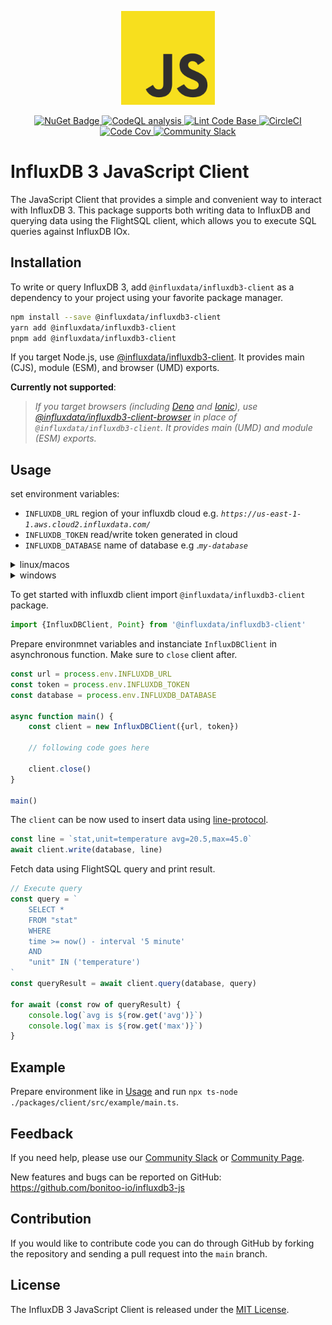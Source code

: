 <p align="center">
    <img src="js_logo.png" alt="JavaScript Logo" width="150px">
</p>
<p align="center">
    <a href="https://www.npmjs.com/package/@influxdata/influxdb3-client">
        <img src="https://img.shields.io/npm/v/@influxdata/influxdb3-client" alt="NuGet Badge">
    </a>
    <a href="https://github.com/bonitoo-io/influxdb3-js/actions/workflows/codeql-analysis.yml">
        <img src="https://github.com/bonitoo-io/influxdb3-js/actions/workflows/codeql-analysis.yml/badge.svg?branch=main" alt="CodeQL analysis">
    </a>
    <a href="https://github.com/bonitoo-io/influxdb3-js/actions/workflows/linter.yml">
        <img src="https://github.com/bonitoo-io/influxdb3-js/actions/workflows/linter.yml/badge.svg" alt="Lint Code Base">
    </a>
    <a href="https://dl.circleci.com/status-badge/redirect/gh/bonitoo-io/influxdb3-js/tree/main">
        <img src="https://dl.circleci.com/status-badge/img/gh/bonitoo-io/influxdb3-js/tree/main.svg?style=svg" alt="CircleCI">
    </a>
    <a href="https://codecov.io/gh/bonitoo-io/influxdb3-js">
        <img src="https://codecov.io/gh/bonitoo-io/influxdb3-js/branch/main/graph/badge.svg" alt="Code Cov"/>
    </a>
    <a href="https://app.slack.com/huddle/TH8RGQX5Z/C02UDUPLQKA">
        <img src="https://img.shields.io/badge/slack-join_chat-white.svg?logo=slack&style=social" alt="Community Slack">
    </a>
</p>

# InfluxDB 3 JavaScript Client

The JavaScript Client that provides a simple and convenient way to interact with InfluxDB 3.
This package supports both writing data to InfluxDB and querying data using the FlightSQL client,
which allows you to execute SQL queries against InfluxDB IOx.

## Installation

To write or query InfluxDB 3, add `@influxdata/influxdb3-client` as a dependency to your project using your favorite package manager.

```sh
npm install --save @influxdata/influxdb3-client
yarn add @influxdata/influxdb3-client
pnpm add @influxdata/influxdb3-client
```

If you target Node.js, use [@influxdata/influxdb3-client](./packages/client/README.md).
It provides main (CJS), module (ESM), and browser (UMD) exports.

**Currently not supported**:
> *If you target browsers (including [Deno](https://deno.land/) and [Ionic](https://ionic.io/)), use [@influxdata/influxdb3-client-browser](./packages/client-browser/README.md) in place of `@influxdata/influxdb3-client`. It provides main (UMD) and module (ESM) exports.*

## Usage

set environment variables:

- `INFLUXDB_URL` region of your influxdb cloud e.g. *`https://us-east-1-1.aws.cloud2.influxdata.com/`*
- `INFLUXDB_TOKEN` read/write token generated in cloud
- `INFLUXDB_DATABASE` name of database e.g .*`my-database`*

<details>
  <summary>linux/macos</summary>

```sh
export INFLUXDB_URL="<url>"
export INFLUXDB_DATABASE="<database>"
export INFLUXDB_TOKEN="<token>"
```

</details>

<details>
  <summary>windows</summary>

```powershell
setx INFLUXDB_URL "<url>"
setx INFLUXDB_DATABASE "<database>"
setx INFLUXDB_TOKEN "<token>"
```

</details>

To get started with influxdb client import `@influxdata/influxdb3-client` package.

```ts
import {InfluxDBClient, Point} from '@influxdata/influxdb3-client'
```

Prepare environmnet variables and instanciate `InfluxDBClient` in asynchronous function. Make sure to `close` client after.

```ts
const url = process.env.INFLUXDB_URL
const token = process.env.INFLUXDB_TOKEN
const database = process.env.INFLUXDB_DATABASE

async function main() {
    const client = new InfluxDBClient({url, token})

    // following code goes here

    client.close()
}

main()
```

The `client` can be now used to insert data using [line-protocol](https://docs.influxdata.com/influxdb/cloud-serverless/reference/syntax/line-protocol/).

```ts
const line = `stat,unit=temperature avg=20.5,max=45.0`
await client.write(database, line)
```

Fetch data using FlightSQL query and print result.

```ts
// Execute query
const query = `
    SELECT *
    FROM "stat"
    WHERE
    time >= now() - interval '5 minute'
    AND
    "unit" IN ('temperature')
`
const queryResult = await client.query(database, query)

for await (const row of queryResult) {
    console.log(`avg is ${row.get('avg')}`)
    console.log(`max is ${row.get('max')}`)
}
```

## Example

Prepare environment like in [Usage](#usage) and run `npx ts-node ./packages/client/src/example/main.ts`.

## Feedback

If you need help, please use our [Community Slack](https://app.slack.com/huddle/TH8RGQX5Z/C02UDUPLQKA)
or [Community Page](https://community.influxdata.com/).

New features and bugs can be reported on GitHub: <https://github.com/bonitoo-io/influxdb3-js>

## Contribution

If you would like to contribute code you can do through GitHub by forking the repository and sending a pull request into
the `main` branch.

## License

The InfluxDB 3 JavaScript Client is released under the [MIT License](https://opensource.org/licenses/MIT).
